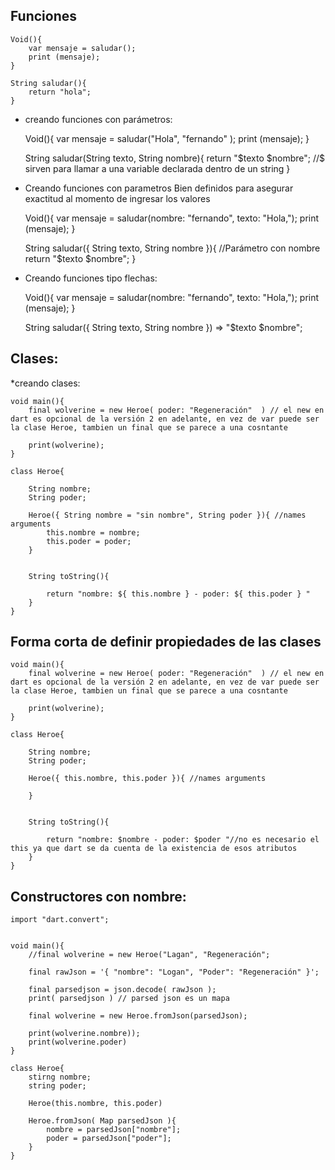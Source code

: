 


## Funciones 

	Void(){
		var mensaje = saludar();
		print (mensaje);
	}
	
	String saludar(){
		return "hola";
	}


* creando funciones con parámetros:


	Void(){
		var mensaje = saludar("Hola", "fernando" );
		print (mensaje);
	}
	
	String saludar(String texto, String nombre){
		return "$texto $nombre"; //$ sirven para llamar a una variable declarada dentro de un string
	}

* Creando funciones con parametros Bien definidos para asegurar exactitud al momento de ingresar los valores


	Void(){
		var mensaje = saludar(nombre: "fernando", texto: "Hola,");
		print (mensaje);
	}
	
	String saludar({ String texto, String nombre }){ //Parámetro con nombre
		return "$texto $nombre";
	}
	

* Creando funciones tipo flechas:


	Void(){
		var mensaje = saludar(nombre: "fernando", texto: "Hola,");
		print (mensaje);
	}
	
	String saludar({ String texto, String nombre }) => "$texto $nombre";



## Clases:

*creando clases:

	void main(){
		final wolverine = new Heroe( poder: "Regeneración"  ) // el new en dart es opcional de la versión 2 en adelante, en vez de var puede ser la clase Heroe, tambien un final que se parece a una cosntante
		
		print(wolverine);
	}

	class Heroe{
		
		String nombre;
		String poder;
	        
		Heroe({ String nombre = "sin nombre", String poder }){ //names arguments
			this.nombre = nombre;
			this.poder = poder;
		}
		
		
		String toString(){
		
			return "nombre: ${ this.nombre } - poder: ${ this.poder } "
		}
	}
	

## Forma corta de definir propiedades de las clases

	void main(){
		final wolverine = new Heroe( poder: "Regeneración"  ) // el new en dart es opcional de la versión 2 en adelante, en vez de var puede ser la clase Heroe, tambien un final que se parece a una cosntante
		
		print(wolverine);
	}

	class Heroe{
		
		String nombre;
		String poder;
	        
		Heroe({ this.nombre, this.poder }){ //names arguments

		}
		
		
		String toString(){
		
			return "nombre: $nombre - poder: $poder "//no es necesario el this ya que dart se da cuenta de la existencia de esos atributos
		}
	}
		
	
## Constructores con nombre:
	
	import "dart.convert";
	

	void main(){
		//final wolverine = new Heroe("Lagan", "Regeneración";
		
		final rawJson = '{ "nombre": "Logan", "Poder": "Regeneración" }';
		
		final parsedjson = json.decode( rawJson );
		print( parsedjson ) // parsed json es un mapa

		final wolverine = new Heroe.fromJson(parsedJson);

		print(wolverine.nombre));
		print(wolverine.poder)
	}

	class Heroe{
		stirng nombre;
		string poder;

		Heroe(this.nombre, this.poder)
		
		Heroe.fromJson( Map parsedJson ){
			nombre = parsedJson["nombre"];
			poder = parsedJson["poder"];
		}
	}
	




























		
